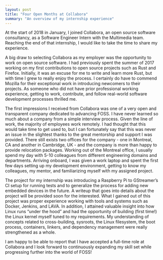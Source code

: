 ```yaml
---
layout: post
title: "Four Open Months at Collabora"
summary: "An overview of my internship experience"
---
```


At the start of 2018 in January, I joined Collabora, an open source software consultancy, as a Software Engineer Intern with the Multimedia team. Reaching the end of that internship, I would like to take the time to share my experience.

A big draw to selecting Collabora as my employer was the opportunity to work on open source software. I had previously spent the summer of 2017 working on my first contributions to open source projects such as Rust and Firefox. Initially, it was an excuse for me to write and learn more Rust, but with time I grew to really enjoy the process. I certainly do have to commend Mozilla for their exceptional work in introducing newcomers to their projects. As someone who did not have prior professional working experience, getting to work, contribute, and follow real-world software development processes thrilled me.

The first impressions I received from Collabora was one of a very open and transparent company dedicated to advancing FOSS. I have never learned so much about a company from a simple interview process. Given the line of work, the majority of employees work remotely. I had thought that this would take time to get used to, but I can fortunately say that this was never an issue in the slightest thanks to the great mentorship and support I was provided. There still exists two offices for the company - one in Montreal, CA and another in Cambridge, UK - and the company is more than happy to provide relocation packages. Working out of the Montreal office, I usually spend my day with 5-10 colleagues from different engineering domains and departments. Arriving onboard, I was given a work laptop and spent the first few days setting up my development environment, getting to know my colleagues, my mentor, and familiarizing myself with my assigned project.

The project for my internship was introducing a Raspberry Pi to GStreamer’s CI setup for running tests and to generalize the process for adding new embedded devices in the future. A writeup that goes into details about the project will be provided soon for the interested. What I gained out of this project was proper experience working with tools and systems such as Docker, Jenkins, and LAVA. In addition, I attained valuable insight into how Linux runs “under the hood” and had the opportunity of building (first time!) the Linux kernel myself tuned to my requirements. My understanding of concepts related to cross-building, sysroots, the Linux filesystem, the boot process, containers, linkers, and dependency management were really strengthened as a whole.

I am happy to be able to report that I have accepted a full-time role at Collabora and I look forward to continuously expanding my skill set while progressing further into the world of FOSS!